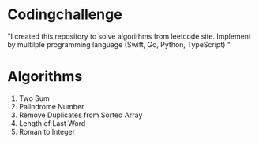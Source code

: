 # Codingchallenge

"I created this repository to solve algorithms from leetcode site. Implement by multilple programming language (Swift, Go, Python, TypeScript) "


<h1>Algorithms</h1>

1. Two Sum
2. Palindrome Number
3. Remove Duplicates from Sorted Array
4. Length of Last Word
5. Roman to Integer

  


